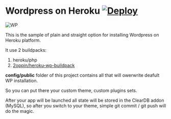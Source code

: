# Wordpress on Heroku [![Deploy](https://www.herokucdn.com/deploy/button.svg)](https://heroku.com/deploy?template=https://github.com/2oppin/heroku-wp)

![WP](https:////s.w.org/style/images/wporg-logo.svg?3)

This is the sample of plain and straight option for installing Wordpress on Heroku platform.

It use 2 buildpacks:
1. heroku/php 
2. [2oppin/heroku-wp-buildpack](https://github.com/2oppin/heroku-wp-buildpack)

<b>config/public</b> folder of this project contains all that will owerwrite deafult WP installation.

So you can put there your custom theme, custom plugins sets.

After your app will be launched all state will be stored in the ClearDB addon (MySQL), so after you switch to your theme, simple git commit / git push will do the magic.